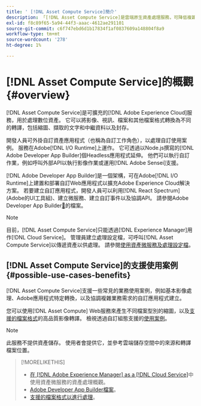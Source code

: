```yaml
---
title: ' [!DNL Asset Compute Service]簡介'
description: 「[!DNL Asset Compute Service]是雲端原生資產處理服務，可降低複雜度並改善擴充能力。」
exl-id: f8c89f65-5a94-44f3-aaac-4612ae291101
source-git-commit: c6f747ebd6d1b17834f1af0837609a148804f8a9
workflow-type: tm+mt
source-wordcount: '278'
ht-degree: 1%

---
```


# [!DNL Asset Compute Service]的概觀 {#overview}

[!DNL Asset Compute Service]是可擴充的[!DNL Adobe Experience Cloud]服務，用於處理數位資產。 它可以將影像、視訊、檔案和其他檔案格式轉換為不同的轉譯，包括縮圖、擷取的文字和中繼資料以及封存。

開發人員可外掛自訂資產應用程式（也稱為自訂工作角色），以處理自訂使用案例。 服務在Adobe[!DNL I/O Runtime]上運作。 它可透過以Node.js撰寫的[!DNL Adobe Developer App Builder]個Headless應用程式延伸。 他們可以執行自訂作業，例如呼叫外部API以執行影像作業或運用[!DNL Adobe Sensei]支援。

[!DNL Adobe Developer App Builder]是一個架構，可在Adobe[!DNL I/O Runtime]上建置和部署自訂Web應用程式以擴充Adobe Experience Cloud解決方案。 若要建立自訂應用程式，開發人員可以利用[!DNL React Spectrum] (Adobe的UI工具組)、建立微服務、建立自訂事件以及協調API。 請參閱Adobe Developer App Builder[&#128279;](https://developer.adobe.com/app-builder/docs/overview/)的檔案。

>[!NOTE]
>
>目前，[!DNL Asset Compute Service]只能透過[!DNL Experience Manager]用作[!DNL Cloud Service]。 管理員建立處理設定檔，可呼叫[!DNL Asset Compute Service]以傳遞資產以供處理。 請參閱[使用資產微服務及處理設定檔](https://experienceleague.adobe.com/zh-hant/docs/experience-manager-cloud-service/content/assets/manage/asset-microservices-configure-and-use)。

## [!DNL Asset Compute Service]的支援使用案例 {#possible-use-cases-benefits}

[!DNL Asset Compute Service]支援一些常見的業務使用案例，例如基本影像處理、Adobe應用程式特定轉換，以及協調複雜業務需求的自訂應用程式建立。

您可以使用[!DNL Asset Compute] Web服務來產生不同檔案型別的縮圖，以及[支援的檔案格式](https://experienceleague.adobe.com/zh-hant/docs/experience-manager-cloud-service/content/assets/file-format-support)的高品質影像轉譯。 檢視透過自訂組態支援的[使用案例](https://experienceleague.adobe.com/zh-hant/docs/experience-manager-cloud-service/content/assets/manage/asset-microservices-configure-and-use)。

>[!NOTE]
>
>此服務不提供資產儲存。 使用者會提供它，並參考雲端儲存空間中的來源和轉譯檔案位置。

<!-- TBD: Should this be mentioned in the docs?

|Asset Compute Service does not do this|Expectations from implementing client|
|---|---|
| Binary uploads or API-based asset ingestion. | Use other methods to ingest assets. |
| Store binaries or any persisted data across processing requests.| Each request is independent so treat it as a standalone request by sharing binary and processing instructions. |
| Store any configurations such as processing rules or settings for a user or an organization's account. | Add processing request to each request/instruction. |
| Direct event handling of asset creation events from storage systems and processing completed notifications, and errors. | Use [!DNL Adobe I/O] Events and other methods. |

-->

>[!MORELIKETHIS]
>
>* [在 [!DNL Adobe Experience Manager] as a [!DNL Cloud Service]](https://experienceleague.adobe.com/zh-hant/docs/experience-manager-cloud-service/content/assets/asset-microservices-overview)中使用資產微服務的資產處理概觀。
>* [Adobe Developer App Builder檔案](https://developer.adobe.com/app-builder/docs/overview)。
>* [支援的檔案格式以進行處理](https://experienceleague.adobe.com/zh-hant/docs/experience-manager-cloud-service/content/assets/file-format-support)。

<!-- **TBD:**
* Clarify the service can only be used within AEM as Cloud Service. The docs provided as context for custom application developers. Not to be used as a standalone service.
  ** and API as that plays a role in custom applications (accepting standard params, invoking Nui itself in the future, etc. (this is an outlook))

* link to aem as cloud service docs on asset ingestion and customization with processing profiles.
-->
